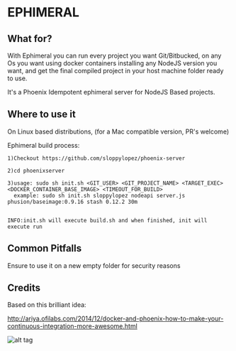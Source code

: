 # EPHIMERAL

## What for?
With Ephimeral you can run every project you want Git/Bitbucked, on any Os you
want using docker containers installing any NodeJS version you want, and get
the final compiled project in your host machine folder ready to use.

It's a Phoenix Idempotent ephimeral server for NodeJS Based projects.

## Where to use it
On Linux based distributions, (for a Mac compatible version, PR's welcome)

Ephimeral build process:

    1)Checkout https://github.com/sloppylopez/phoenix-server

    2)cd phoenixserver

    3)usage: sudo sh init.sh <GIT_USER> <GIT_PROJECT_NAME> <TARGET_EXEC> <DOCKER_CONTAINER_BASE_IMAGE> <TIMEOUT_FOR_BUILD>
      example: sudo sh init.sh sloppylopez nodeapi server.js phusion/baseimage:0.9.16 stash 0.12.2 30m


    INFO:init.sh will execute build.sh and when finished, init will execute run
    
## Common Pitfalls
Ensure to use it on a new empty folder for security reasons
    
## Credits    
Based on this brilliant idea:

http://ariya.ofilabs.com/2014/12/docker-and-phoenix-how-to-make-your-continuous-integration-more-awesome.html

![alt tag](https://s-media-cache-ak0.pinimg.com/736x/c3/4e/c1/c34ec1692829098ceb3299be43c28ed1.jpg)

